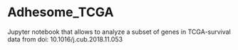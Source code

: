 # Adhesome_TCGA
Jupyter notebook that allows to analyze a subset of genes in TCGA-survival data from doi: 10.1016/j.cub.2018.11.053
